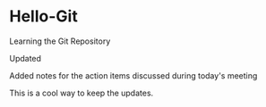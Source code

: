 # Hello-Git
Learning the Git Repository

Updated

Added notes for the action items discussed during today's meeting

This is a cool way to keep the updates.


